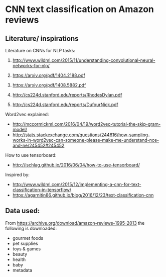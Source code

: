 # CNN text classification on Amazon reviews


## Literature/ inspirations

Literature on CNNs for NLP tasks:

1) http://www.wildml.com/2015/11/understanding-convolutional-neural-networks-for-nlp/

2) https://arxiv.org/pdf/1404.2188.pdf

3) https://arxiv.org/pdf/1408.5882.pdf

4) http://cs224d.stanford.edu/reports/RhodesDylan.pdf

5) http://cs224d.stanford.edu/reports/DufourNick.pdf


Word2vec explained:
- http://mccormickml.com/2016/04/19/word2vec-tutorial-the-skip-gram-model/
- http://stats.stackexchange.com/questions/244616/how-sampling-works-in-word2vec-can-someone-please-make-me-understand-nce-and-ne/245452#245452

How to use tensorboard:
- http://ischlag.github.io/2016/06/04/how-to-use-tensorboard/

Inspired by:
- http://www.wildml.com/2015/12/implementing-a-cnn-for-text-classification-in-tensorflow/
- https://agarnitin86.github.io/blog/2016/12/23/text-classification-cnn


## Data used:

From https://archive.org/download/amazon-reviews-1995-2013 the following is downloaded:
- gourmet foods
- pet supplies
- toys & games
- beauty
- health
- baby
- metadata